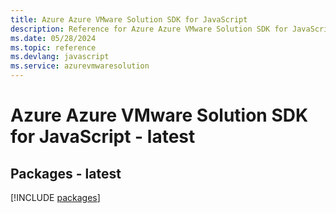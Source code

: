 ```yaml
---
title: Azure Azure VMware Solution SDK for JavaScript
description: Reference for Azure Azure VMware Solution SDK for JavaScript
ms.date: 05/28/2024
ms.topic: reference
ms.devlang: javascript
ms.service: azurevmwaresolution
---
```

# Azure Azure VMware Solution SDK for JavaScript - latest
## Packages - latest
[!INCLUDE [packages](azure-vmware-solution-index.md)]